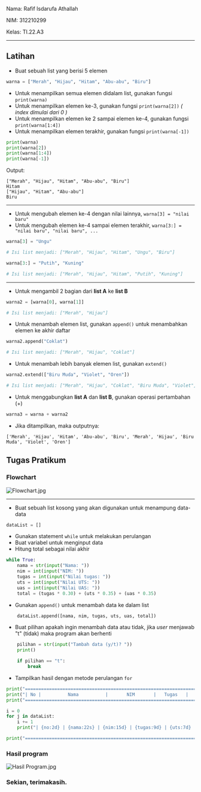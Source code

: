 Nama: Rafif Isdarufa Athallah

NIM: 312210299

Kelas: TI.22.A3

---

## Latihan

- Buat sebuah list yang berisi 5 elemen

```python
warna = ["Merah", "Hijau", "Hitam", "Abu-abu", "Biru"]
```

- Untuk menampilkan semua elemen didalam list, gunakan fungsi `print(warna)`
- Untuk menampilkan elemen ke-3, gunakan fungsi `print(warna[2])` *( index dimulai dari 0 )*
- Untuk menampilkan elemen ke 2 sampai elemen ke-4, gunakan fungsi `print(warna[1:4])`
- Untuk menampilkan elemen terakhir, gunakan fungsi `print(warna[-1])`

```python
print(warna)
print(warna[2])
print(warna[1:4])
print(warna[-1])
```

Output:

```
["Merah", "Hijau", "Hitam", "Abu-abu", "Biru"]
Hitam
["Hijau", "Hitam", "Abu-abu"]
Biru
```

---

- Untuk mengubah elemen ke-4 dengan nilai lainnya, `warna[3] = "nilai baru"`
- Untuk mengubah elemen ke-4 sampai elemen terakhir, `warna[3:] = "nilai baru", "nilai baru", ...`

```python
warna[3] = "Ungu"

# Isi list menjadi: ["Merah", "Hijau", "Hitam", "Ungu", "Biru"]

warna[3:] = "Putih", "Kuning"

# Isi list menjadi: ["Merah", "Hijau", "Hitam", "Putih", "Kuning"]
```

---

- Untuk mengambil 2 bagian dari **list A** ke **list B**

```python
warna2 = [warna[0], warna[1]]

# Isi list menjadi: ["Merah", "Hijau"]
```

- Untuk menambah elemen list, gunakan `append()` untuk menambahkan elemen ke akhir daftar

```python
warna2.append("Coklat")

# Isi list menjadi: ["Merah", "Hijau", "Coklat"]
```

- Untuk menambah lebih banyak elemen list, gunakan `extend()`

```python
warna2.extend(["Biru Muda", "Violet", "Oren"])

# Isi list menjadi: ["Merah", "Hijau", "Coklat", "Biru Muda", "Violet", "Oren"]
```

- Untuk menggabungkan **list A** dan **list B**, gunakan operasi pertambahan (+)

```python
warna3 = warna + warna2
```

- Jika ditampilkan, maka outputnya:

```
['Merah', 'Hijau', 'Hitam', 'Abu-abu', 'Biru', 'Merah', 'Hijau', 'Biru Muda', 'Violet', 'Oren']
```

## Tugas Pratikum

### Flowchart

![Flowchart.jpg](https://github.com/zangetsuuuu/Pratikum-5/blob/d29830ceee25dc67bdda71cd4cc15e714b770244/gambar/Flowchart.jpg)

---

- Buat sebuah list kosong yang akan digunakan untuk menampung data-data

```python
dataList = []
```

- Gunakan statement `while` untuk melakukan perulangan
- Buat variabel untuk menginput data
- Hitung total sebagai nilai akhir

```python
while True:
    nama = str(input("Nama: "))
    nim = int(input("NIM: "))
    tugas = int(input("Nilai tugas: "))
    uts = int(input("Nilai UTS: "))
    uas = int(input("Nilai UAS: "))
    total = (tugas * 0.30) + (uts * 0.35) + (uas * 0.35)
```

- Gunakan `append()` untuk menambah data ke dalam list

```python
    dataList.append([nama, nim, tugas, uts, uas, total])
```

- Buat pilihan apakah ingin menambah data atau tidak, jika *user* menjawab "t" (tidak) maka program akan berhenti

```python
    pilihan = str(input("Tambah data (y/t)? "))
    print()

    if pilihan == "t":
        break
```

- Tampilkan hasil dengan metode perulangan `for`

```python
print("===================================================================================================")
print("| No |          Nama          |       NIM       |   Tugas   |   UTS   |   UAS   |   Nilai Akhir   |")
print("===================================================================================================")

i = 0
for j in dataList:
    i += 1
    print("| {no:2d} | {nama:22s} | {nim:15d} | {tugas:9d} | {uts:7d} | {uas:7d} | {total:15f} |".format(no=i, nama=j[0], nim=j[1], tugas=j[2], uts=j[3], uas=j[4], total=j[5]))

print("===================================================================================================")
```

### Hasil program

![Hasil Program.jpg](https://github.com/zangetsuuuu/Pratikum-5/blob/d29830ceee25dc67bdda71cd4cc15e714b770244/gambar/Hasil%20Program.jpg)

### Sekian, terimakasih.
